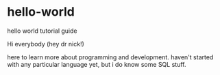 # hello-world
hello world tutorial guide

Hi everybody (hey dr nick!) 

here to learn more about programming and development. haven't started with any particular language yet, but i do know some SQL stuff.
